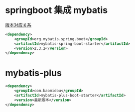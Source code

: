 # springboot 集成 mybatis


[版本对应关系](https://mybatis.org/spring-boot-starter/mybatis-spring-boot-autoconfigure/)

```xml
<dependency>
    <groupId>org.mybatis.spring.boot</groupId>
    <artifactId>mybatis-spring-boot-starter</artifactId>
    <version>2.3.2</version>
</dependency>
```
# mybatis-plus

```xml
<dependency>
	<groupId>com.baomidou</groupId>
	<artifactId>mybatis-plus-boot-starter</artifactId>
	<version>最新版本</version>
</dependency>
```
